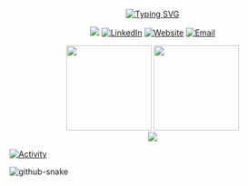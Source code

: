 <!-- Header -->
<div align="center">
  
  [![Typing SVG](https://readme-typing-svg.herokuapp.com?font=Fira+Code&size=32&duration=2800&pause=2000&color=88C0D0&center=true&vCenter=true&width=940&lines=Hi%2C+I'm+Yanis+Sebastian+Z%C3%BCrcher+%F0%9F%91%8B;Computer+Science+Student+from+Switzerland+%F0%9F%87%A8%F0%9F%87%AD)](https://git.io/typing-svg)

  <!-- Profile Views & Social Links in one line -->
  [![](https://komarev.com/ghpvc/?username=lyfe691&style=for-the-badge&color=88C0D0)](https://github.com/lyfe691)
  [![LinkedIn](https://img.shields.io/badge/LinkedIn-88C0D0?style=for-the-badge&logo=linkedin&logoColor=black)](https://linkedin.com/in/yanis-sebastian-zürcher)
  [![Website](https://img.shields.io/badge/Website-88C0D0?style=for-the-badge&logo=google-chrome&logoColor=black)](https://yanissebastianzuercher.ch)
  [![Email](https://img.shields.io/badge/Email-88C0D0?style=for-the-badge&logo=gmail&logoColor=black)](mailto:yanis.sebastian.zuercher@gmail.com)
  
</div>

<!-- Stats Cards -->
<div align="center">
  <img height="150em" src="https://github-readme-stats.vercel.app/api?username=lyfe691&hide_border=true&count_private=true&show_icons=true&theme=nord&bg_color=00000000&include_all_commits=true"/>
  <img height="150em" src="https://github-readme-stats.vercel.app/api/top-langs/?username=lyfe691&hide_border=true&layout=compact&theme=nord&bg_color=00000000"/>
</div>



<!-- Tech Stack -->
<div align="center">
  <img src="https://skillicons.dev/icons?i=html,css,java,spring,cpp,docker,git,mongodb,mysql,linux,vscode,idea&theme=dark" />
</div>

<!-- Activity Graph -->
[![Activity](https://github-readme-activity-graph.vercel.app/graph?username=lyfe691&theme=nord&hide_border=true&bg_color=00000000&line=88C0D0&point=88C0D0)](https://github.com/lyfe691)

<!-- Snake Animation -->
<picture>
  <source media="(prefers-color-scheme: dark)" srcset="https://raw.githubusercontent.com/lyfe691/lyfe691/output/github-contribution-grid-snake-dark.svg" />
  <source media="(prefers-color-scheme: light)" srcset="https://raw.githubusercontent.com/lyfe691/lyfe691/output/github-contribution-grid-snake.svg" />
  <img alt="github-snake" src="https://raw.githubusercontent.com/lyfe691/lyfe691/output/github-contribution-grid-snake.svg" />
</picture>

